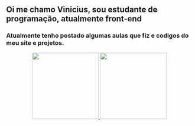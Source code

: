 ## Oi me chamo Vinicius, sou estudante de programação, atualmente front-end
### Atualmente tenho postado algumas aulas que fiz e codigos do meu site e projetos.
<div align="center">
  <a href="https://github.com/vinicris1">
  <img height="180em" src="https://github-readme-stats.vercel.app/api?username=vinicris1&show_icons=true&theme=dark&include_all_commits=true&count_private=true"/>
  <img height="180em" src="https://github-readme-stats.vercel.app/api/top-langs/?username=vinicris1&layout=compact&langs_count=7&theme=dark"/>
</div>
  
